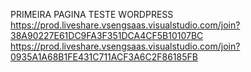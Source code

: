   PRIMEIRA PAGINA TESTE WORDPRESS
https://prod.liveshare.vsengsaas.visualstudio.com/join?38A90227E61DC9FA3F351DCA4CF5B10107BC
https://prod.liveshare.vsengsaas.visualstudio.com/join?0935A1A68B1FE431C711ACF3A6C2F86185FB
